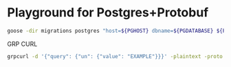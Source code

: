 # Playground for Postgres+Protobuf

```sh
goose -dir migrations postgres "host=${PGHOST} dbname=${PGDATABASE} ${PGQUERYSTRING} user=${PGUSER}" up
```

GRP CURL
```sh
grpcurl -d '{"query": {"un": {"value": "EXAMPLE"}}}' -plaintext -proto ./proto/api/playground/v1/playground.proto localhost:8767 api.playground.v1.StoreService/Exists
```
